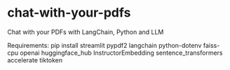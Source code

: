 # chat-with-your-pdfs
Chat with your PDFs with LangChain, Python and LLM



Requirements:
pip install streamlit pypdf2 langchain python-dotenv faiss-cpu openai huggingface_hub InstructorEmbedding sentence_transformers accelerate tiktoken

